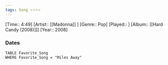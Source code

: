 ```yaml
---
tags: Song ⭐⭐⭐⭐ 
---
```

[Time:: 4:49]
[Artist:: [[Madonna]] ]
[Genre:: Pop]
[Played:: ]
[Album:: [[Hard Candy (2008)]]]
[Year:: 2008]
### Dates
````dataview
TABLE Favorite_Song
WHERE Favorite_Song = "Miles Away"
````
